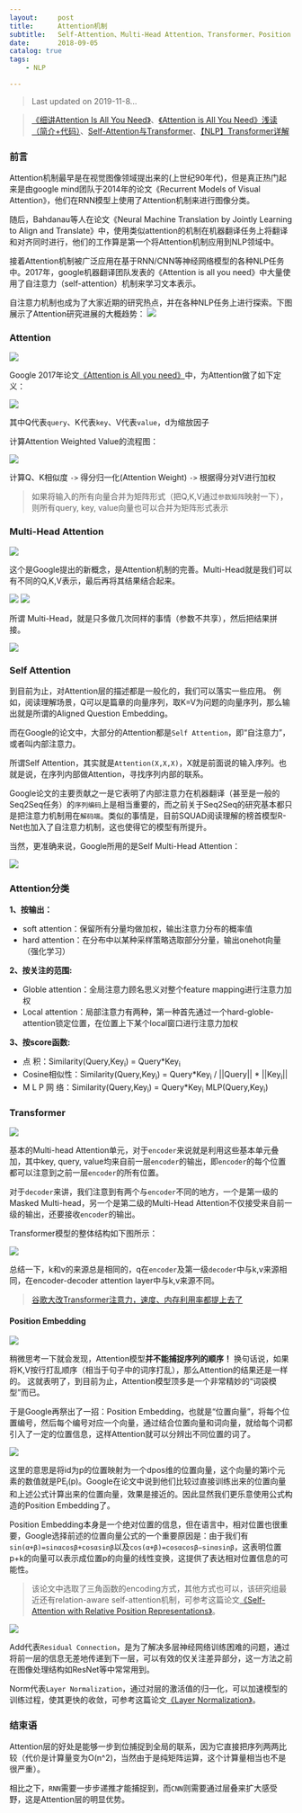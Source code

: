 ```yaml
---
layout:     post
title:      Attention机制
subtitle:   Self-Attention、Multi-Head Attention、Transformer、Position Embedding
date:       2018-09-05
catalog: true
tags:
    - NLP

---
```



> Last updated on 2019-11-8...

> [《细讲Attention Is All You Need》](https://mp.weixin.qq.com/s/RLxWevVWHXgX-UcoxDS70w)、[《Attention is All You Need》浅读（简介+代码）](https://kexue.fm/archives/4765)、[Self-Attention与Transformer](https://zhuanlan.zhihu.com/p/47282410)、[【NLP】Transformer详解](https://zhuanlan.zhihu.com/p/44121378)

### 前言

Attention机制最早是在视觉图像领域提出来的(上世纪90年代)，但是真正热门起来是由google mind团队于2014年的论文《Recurrent Models of Visual Attention》，他们在RNN模型上使用了Attention机制来进行图像分类。

随后，Bahdanau等人在论文《Neural Machine Translation by Jointly Learning to Align and Translate》中，使用类似attention的机制在机器翻译任务上将翻译和对齐同时进行，他们的工作算是第一个将Attention机制应用到NLP领域中。

接着Attention机制被广泛应用在基于RNN/CNN等神经网络模型的各种NLP任务中。2017年，google机器翻译团队发表的《Attention is all you need》中大量使用了自注意力（self-attention）机制来学习文本表示。

自注意力机制也成为了大家近期的研究热点，并在各种NLP任务上进行探索。下图展示了Attention研究进展的大概趋势：
![](/img/post/20180905/3.png)

### Attention

![](/img/post/20180905/4.png)

Google 2017年论文[《Attention is All you need》](https://arxiv.org/pdf/1706.03762.pdf)中，为Attention做了如下定义：

![](/img/post/20180905/1.png)

其中Q代表`query`、K代表`key`、V代表`value`，d为缩放因子

计算Attention Weighted Value的流程图：

![](/img/post/20180905/2.png)

计算Q、K相似度 `->` 得分归一化(Attention Weight) `->` 根据得分对V进行加权


> 如果将输入的所有向量合并为矩阵形式（把Q,K,V通过`参数矩阵`映射一下），则所有query, key, value向量也可以合并为矩阵形式表示

### Multi-Head Attention

![](/img/post/20180905/5.png)

这个是Google提出的新概念，是Attention机制的完善。Multi-Head就是我们可以有不同的Q,K,V表示，最后再将其结果结合起来。

![](/img/post/20180905/6.png)
![](/img/post/20180905/7.png)

所谓 Multi-Head，就是只多做几次同样的事情（参数不共享），然后把结果拼接。

![](/img/post/20180905/10.jpg)

### Self Attention

到目前为止，对Attention层的描述都是一般化的，我们可以落实一些应用。
例如，阅读理解场景，Q可以是篇章的向量序列，取K=V为问题的向量序列，那么输出就是所谓的Aligned Question Embedding。

而在Google的论文中，大部分的Attention都是`Self Attention`，即“自注意力”，或者叫内部注意力。

所谓Self Attention，其实就是`Attention(X,X,X)`，X就是前面说的输入序列。也就是说，在序列内部做Attention，寻找序列内部的联系。

Google论文的主要贡献之一是它表明了内部注意力在机器翻译（甚至是一般的Seq2Seq任务）的`序列编码`上是相当重要的，而之前关于Seq2Seq的研究基本都只是把注意力机制用在`解码端`。类似的事情是，目前SQUAD阅读理解的榜首模型R-Net也加入了自注意力机制，这也使得它的模型有所提升。

当然，更准确来说，Google所用的是Self Multi-Head Attention：

![](/img/post/20180905/8.png)

### Attention分类

**1、按输出：**
- soft attention：保留所有分量均做加权，输出注意力分布的概率值
- hard attention：在分布中以某种采样策略选取部分分量，输出onehot向量（强化学习）

**2、按关注的范围:**
- Globle attention：全局注意力顾名思义对整个feature mapping进行注意力加权
- Local attention：局部注意力有两种，第一种首先通过一个hard-globle-attention锁定位置，在位置上下某个local窗口进行注意力加权

**3、按score函数:**
- 点		积：Similarity(Query,Key<sub>i</sub>) = Query*Key<sub>i</sub>
- Cosine相似性：Similarity(Query,Key<sub>i</sub>) = Query*Key<sub>i</sub> / &#124;&#124;Query&#124;&#124; * &#124;&#124;Key<sub>i</sub>&#124;&#124;
- M L P 网	络：Similarity(Query,Key<sub>i</sub>) = Query*Key<sub>i</sub> MLP(Query,Key<sub>i</sub>)

### Transformer

![](/img/post/20180905/11.webp)

基本的Multi-head Attention单元，对于`encoder`来说就是利用这些基本单元叠加，其中key, query, value均来自前一层`encoder`的输出，即`encoder`的每个位置都可以注意到之前一层`encoder`的所有位置。

对于`decoder`来讲，我们注意到有两个与`encoder`不同的地方，一个是第一级的Masked Multi-head，另一个是第二级的Multi-Head Attention不仅接受来自前一级的输出，还要接收`encoder`的输出。

Transformer模型的整体结构如下图所示：

![](/img/post/20180905/12.jpg)

总结一下，k和v的来源总是相同的，q在`encoder`及第一级`decoder`中与k,v来源相同，在encoder-decoder attention layer中与k,v来源不同。

> [谷歌大改Transformer注意力，速度、内存利用率都提上去了](https://mp.weixin.qq.com/s?__biz=MzAxMjMwODMyMQ==&mid=2456359946&idx=2&sn=e07b34bbbeda903129f7da982aac077b&chksm=8c2e6e04bb59e712d321eb94471721e72a757e451d7f4977314cdf918d99e682d04bedab71e8&mpshare=1&scene=23&srcid=1031Pa5Ra2iwYF6czFr7pKQa&sharer_sharetime=1604210190797&sharer_shareid=cc983be31429dfbd5199d63f0d94b825#rd)

#### Position Embedding

![](/img/post/20180905/13.jpg)

稍微思考一下就会发现，Attention模型**并不能捕捉序列的顺序！**
换句话说，如果将K,V按行打乱顺序（相当于句子中的词序打乱），那么Attention的结果还是一样的。
这就表明了，到目前为止，Attention模型顶多是一个非常精妙的“词袋模型”而已。

于是Google再祭出了一招：Position Embedding，也就是“位置向量”，将每个位置编号，然后每个编号对应一个向量，通过结合位置向量和词向量，就给每个词都引入了一定的位置信息，这样Attention就可以分辨出不同位置的词了。

![](/img/post/20180905/9.png)

这里的意思是将id为p的位置映射为一个dpos维的位置向量，这个向量的第i个元素的数值就是PE<sub>i</sub>(p)。Google在论文中说到他们比较过直接训练出来的位置向量和上述公式计算出来的位置向量，效果是接近的。因此显然我们更乐意使用公式构造的Position Embedding了。

Position Embedding本身是一个绝对位置的信息，但在语言中，相对位置也很重要，Google选择前述的位置向量公式的一个重要原因是：由于我们有`sin(α+β)=sinαcosβ+cosαsinβ`以及`cos(α+β)=cosαcosβ−sinαsinβ`，这表明位置p+k的向量可以表示成位置p的向量的线性变换，这提供了表达相对位置信息的可能性。

> 该论文中选取了三角函数的encoding方式，其他方式也可以，该研究组最近还有relation-aware self-attention机制，可参考这篇论文[《Self-Attention with Relative Position Representations》](https://arxiv.org/abs/1803.02155)。

![](/img/post/20180905/14.png)

Add代表`Residual Connection`，是为了解决多层神经网络训练困难的问题，通过将前一层的信息无差地传递到下一层，可以有效的仅关注差异部分，这一方法之前在图像处理结构如ResNet等中常常用到。

Norm代表`Layer Normalization`，通过对层的激活值的归一化，可以加速模型的训练过程，使其更快的收敛，可参考这篇论文[《Layer Normalization》](https://arxiv.org/abs/1607.06450)。

### 结束语

Attention层的好处是能够一步到位捕捉到全局的联系，因为它直接把序列两两比较（代价是计算量变为O(n^2)，当然由于是纯矩阵运算，这个计算量相当也不是很严重）。

相比之下，`RNN`需要一步步递推才能捕捉到，而`CNN`则需要通过层叠来扩大感受野，这是Attention层的明显优势。
